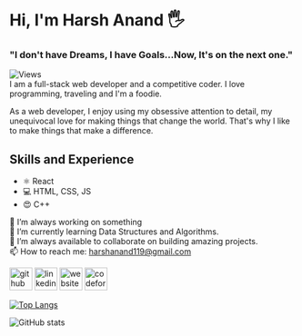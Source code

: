 # Hi, I'm Harsh Anand 🖐
### "I don't have Dreams, I have Goals...Now, It's on the next one."

![Views](https://gpvc.arturio.dev/HarshAn119)  
I am a full-stack web developer and a competitive coder. I love programming, traveling and I'm a foodie.

As a web developer, I enjoy using my obsessive attention to detail, my unequivocal love for making things that change the world. That's why I like to make things that make a difference.

## Skills and Experience
* ⚛  React
* 💻 HTML, CSS, JS
* 😍 C++

🔭 I’m always working on something   
🌱 I’m currently learning Data Structures and Algorithms.  
👯 I’m always available to collaborate on building amazing projects.  
📫 How to reach me: harshanand119@gmail.com   


[<img src='https://cdn.jsdelivr.net/npm/simple-icons@3.0.1/icons/github.svg' alt='github' height='40'>](https://github.com/HarshAn119)  [<img src='https://cdn.jsdelivr.net/npm/simple-icons@3.0.1/icons/linkedin.svg' alt='linkedin' height='40'>](https://www.linkedin.com/in/harsh-anand-3446141b0//)  [<img src='https://cdn.jsdelivr.net/npm/simple-icons@3.0.1/icons/icloud.svg' alt='website' height='40'>](https://harshan119.github.io/portfolio/)  [<img src='https://cdn.jsdelivr.net/npm/simple-icons@3.0.1/icons/codeforces.svg' alt='codeforces' height='40'>](https://codeforces.com/profile/Harskulles)  

[![Top Langs](https://github-readme-stats.vercel.app/api/top-langs/?username=HarshAn119)](https://github.com/anuraghazra/github-readme-stats)

![GitHub stats](https://github-readme-stats.vercel.app/api?username=HarshAn119&show_icons=true)  
